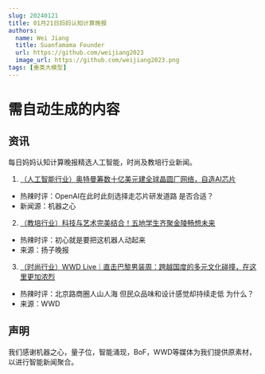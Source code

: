 ```yaml
---
slug: 20240121
title: 01月21日妈妈认知计算晚报
authors:
  name: Wei Jiang
  title: Suanfamama Founder
  url: https://github.com/weijiang2023
  image_url: https://github.com/weijiang2023.png
tags: [垂类大模型]
---
```


# 需自动生成的内容
## 资讯
每日妈妈认知计算晚报精选人工智能，时尚及教培行业新闻。

1. [（人工智能行业）奥特曼筹数十亿美元建全球晶圆厂网络，自造AI芯片](https://mp.weixin.qq.com/s/VoPLuWtOQmJE4hoGNvC5QA)
* 热辣时评：OpenAI在此时此刻选择走芯片研发道路 是否合适？
* 新闻源：机器之心

2. [（教培行业）科技与艺术完美结合！五地学生齐聚金陵畅想未来](https://new.qq.com/rain/a/20240121A03R9S00)
* 热辣时评：初心就是要把这机器人动起来
* 来源：扬子晚报

3. [（时尚行业）WWD Live｜直击巴黎男装周：跨越国度的多元文化碰撞，在这里更加浓烈](https://mp.weixin.qq.com/s/BYs8yA0QfwIbcF_NU0hpWg)
* 热辣时评：北京路商圈人山人海 但民众品味和设计感觉却持续走低 为什么？
* 来源：WWD

## 声明

我们感谢机器之心，量子位，智能涌现，BoF，WWD等媒体为我们提供原素材，以进行智能新闻聚合。